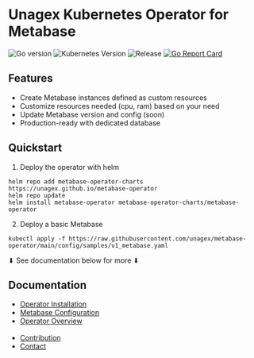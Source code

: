 # Unagex Kubernetes Operator for Metabase

![Go version](https://img.shields.io/github/go-mod/go-version/unagex/metabase-operator)
![Kubernetes Version](https://img.shields.io/badge/Kubernetes-1.18%2B-green.svg)
![Release](https://img.shields.io/github/v/release/unagex/metabase-operator)
[![Go Report Card](https://goreportcard.com/badge/github.com/unagex/metabase-operator)](https://goreportcard.com/report/github.com/unagex/metabase-operator)

## Features


- Create Metabase instances defined as custom resources
- Customize resources needed (cpu, ram) based on your need
- Update Metabase version and config (soon)
- Production-ready with dedicated database

## Quickstart
1. Deploy the operator with helm
```
helm repo add metabase-operator-charts https://unagex.github.io/metabase-operator
helm repo update
helm install metabase-operator metabase-operator-charts/metabase-operator
```
2. Deploy a basic Metabase
```
kubectl apply -f https://raw.githubusercontent.com/unagex/metabase-operator/main/config/samples/v1_metabase.yaml
```
⬇ See documentation below for more ⬇

## Documentation

* [Operator Installation](./docs/installation.md)
* [Metabase Configuration](./docs/configuration.md)
* [Operator Overview](./docs/overview.md)
<br></br>
* [Contribution](./docs/contribution.md)
* [Contact](mailto:mathieu.cesbron@protonmail.com)